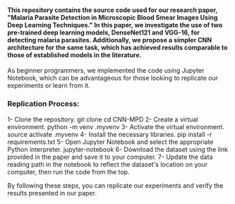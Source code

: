 #### This repository contains the source code used for our research paper, "Malaria Parasite Detection in Microscopic Blood Smear Images Using Deep Learning Techniques." In this paper, we investigate the use of two pre-trained deep learning models, DenseNet121 and VGG-16, for detecting malaria parasites. Additionally, we propose a simpler CNN architecture for the same task, which has achieved results comparable to those of established models in the literature.

As beginner programmers, we implemented the code using Jupyter Notebook, which can be advantageous for those looking to replicate our experiments or learn from it.

### Replication Process:

1- Clone the repository.
git clone 
cd CNN-MPD
2- Create a virtual environment.
python -m venv .myvenv
3- Activate the virtual environment.
source activate .myvenv
4- Install the necessary libraries.
pip install -r requirements.txt
5- Open Jupyter Notebook and select the appropriate Python interpreter.
jupyter-notebook
6- Download the dataset using the link provided in the paper and save it to your computer.
7- Update the data reading path in the notebook to reflect the dataset's location on your computer, then run the code from the top.

By following these steps, you can replicate our experiments and verify the results presented in our paper.
